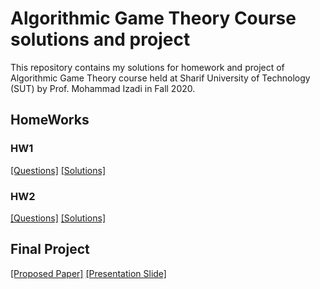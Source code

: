 # Algorithmic Game Theory Course solutions and project
This repository contains my solutions for homework and project of Algorithmic Game Theory course held at Sharif University of Technology (SUT) by Prof. Mohammad Izadi in Fall 2020.

## HomeWorks

### HW1

[[Questions]]() [[Solutions]]()

### HW2

[[Questions]]() [[Solutions]]()

## Final Project

[[Proposed Paper]]() [[Presentation Slide]]()
